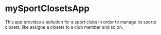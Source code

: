 # mySportClosetsApp

This app provides a soltution for a sport clubs in order to manage its sports closets, like assigne a closets to a club member and so on.
